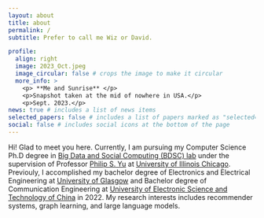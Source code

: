 ```yaml
---
layout: about
title: about
permalink: /
subtitle: Prefer to call me Wiz or David. 

profile:
  align: right
  image: 2023_Oct.jpeg
  image_circular: false # crops the image to make it circular
  more_info: >
    <p> **Me and Sunrise** </p>
    <p>Snapshot taken at the mid of nowhere in USA.</p>
    <p>Sept. 2023.</p>
news: true # includes a list of news items
selected_papers: false # includes a list of papers marked as "selected={true}"
social: false # includes social icons at the bottom of the page
---
```


Hi! Glad to meet you here. Currently, I am pursuing my Computer Science Ph.D degree in [Big Data and Social Computing (BDSC) lab](https://bdsc-uic.github.io/people.html) under the supervision of Professor [Philip S. Yu](https://scholar.google.com/citations?user=D0lL1r0AAAAJ) at [University of Illinois Chicago](https://www.uic.edu/). Previouly, I accomplished my bachelor degree of Electronics and Electrical Engineering at [University of Glasgow](https://www.gla.ac.uk/) and Bachelor degree of Communication Engineering at [University of Electronic Science and Technology of China](https://en.uestc.edu.cn/) in 2022. My research interests includes recommender systems, graph learning, and large language models.
